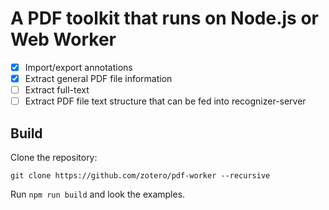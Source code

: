# A PDF toolkit that runs on Node.js or Web Worker

- [x] Import/export annotations
- [x] Extract general PDF file information
- [ ] Extract full-text
- [ ] Extract PDF file text structure that can be fed into recognizer-server

## Build
Clone the repository:

```
git clone https://github.com/zotero/pdf-worker --recursive
```

Run `npm run build` and look the examples.
